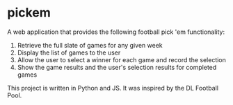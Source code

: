 # pickem
A web application that provides the following football pick 'em functionality:
1. Retrieve the full slate of games for any given week
2. Display the list of games to the user
3. Allow the user to select a winner for each game and record the selection
4. Show the game results and the user's selection results for completed games

This project is written in Python and JS. It was inspired by the DL Football Pool.

